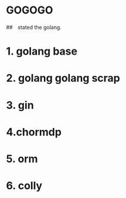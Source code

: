 # GOGOGO

##　stated the golang.

# 1. golang base
# 2. golang golang scrap
# 3. gin
# 4.chormdp
# 5. orm
# 6. colly
